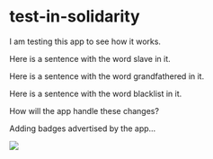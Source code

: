 # test-in-solidarity

I am testing this app to see how it works.

Here is a sentence with the word slave in it.

Here is a sentence with the word grandfathered in it.

Here is a sentence with the word blacklist in it.

How will the app handle these changes?

Adding badges advertised by the app...

[![](https://github.com/jpoehnelt/in-solidarity-bot/raw/main/static//badge-flat.png)](https://github.com/apps/in-solidarity)
